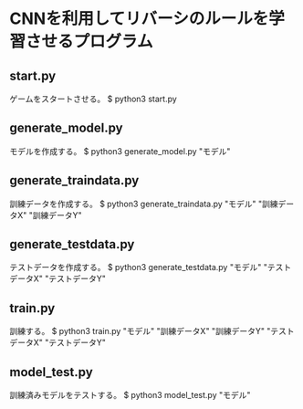 # CNNを利用してリバーシのルールを学習させるプログラム

## start.py
ゲームをスタートさせる。
$ python3 start.py

## generate_model.py
モデルを作成する。
$ python3 generate_model.py "モデル"

## generate_traindata.py
訓練データを作成する。
$ python3 generate_traindata.py "モデル" "訓練データX" "訓練データY"

## generate_testdata.py
テストデータを作成する。
$ python3 generate_testdata.py "モデル" "テストデータX" "テストデータY"

## train.py
訓練する。
$ python3 train.py "モデル" "訓練データX" "訓練データY" "テストデータX" "テストデータY"

## model_test.py
訓練済みモデルをテストする。
$ python3 model_test.py "モデル"
